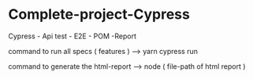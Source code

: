 # Complete-project-Cypress
Cypress - Api test - E2E  -  POM -Report 

command to run all specs ( features ) --> yarn cypress run


command to generate the html-report --> node ( file-path of html report )

